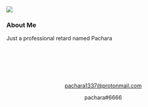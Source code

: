 <img src="https://komarev.com/ghpvc/?username=pachara1337&&style=flat-square" align="center" /> 

 


<h3>About Me</h3>
Just a professional retard named Pachara







  <h2></h2>
  <br/>



<h2></h2>
<br/>

<div align="center">
 
pachara1337@protonmail.com 

</div>
 
 <div align="center">
  
  pachara#6666
  
  </div>





 


  





